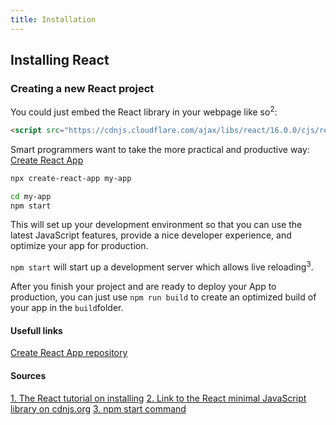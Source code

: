 ```yaml
---
title: Installation
---
```

## Installing React
### Creating a new React project
You could just embed the React library in your webpage like so<sup>2</sup>:
```html
<script src="https://cdnjs.cloudflare.com/ajax/libs/react/16.0.0/cjs/react.production.min.js"></script>
```

Smart programmers want to take the more practical and productive way: [Create React App](https://github.com/facebookincubator/create-react-app)
```bash
npx create-react-app my-app

cd my-app
npm start
```

This will set up your development environment so that you can use the latest JavaScript features, provide a nice developer experience, and optimize your app for production.

`npm start` will start up a development server which allows live reloading<sup>3</sup>.

After you finish your project and are ready to deploy your App to production, you can just use
`npm run build`
to create an optimized build of your app in the `build`folder.

#### Usefull links
[Create React App repository](https://github.com/facebookincubator/create-react-app#create-react-app-)

#### Sources
[1. The React tutorial on installing](https://reactjs.org/docs/installation.html)
[2. Link to the React minimal JavaScript library on cdnjs.org](https://cdnjs.com/libraries/react)
[3. npm start command](https://docs.npmjs.com/cli/start)
